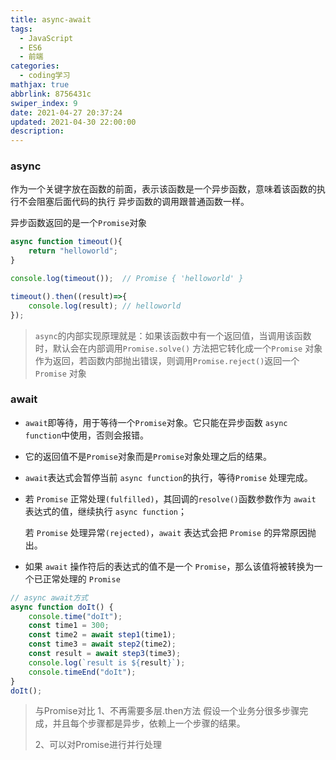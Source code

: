 ```yaml
---
title: async-await
tags:
  - JavaScript
  - ES6
  - 前端
categories:
  - coding学习
mathjax: true
abbrlink: 8756431c
swiper_index: 9
date: 2021-04-27 20:37:24
updated: 2021-04-30 22:00:00
description:
---
```


### async

作为一个关键字放在函数的前面，表示该函数是一个异步函数，意味着该函数的执行不会阻塞后面代码的执行 异步函数的调用跟普通函数一样。

异步函数返回的是一个`Promise`对象

```js
async function timeout(){
    return "helloworld";
}

console.log(timeout());  // Promise { 'helloworld' }

timeout().then((result)=>{
    console.log(result); // helloworld
});
```

> `async`的内部实现原理就是：如果该函数中有一个返回值，当调用该函数时，默认会在内部调用`Promise.solve()` 方法把它转化成一个`Promise` 对象作为返回，若函数内部抛出错误，则调用`Promise.reject()`返回一个`Promise` 对象

### await

- `await`即等待，用于等待一个`Promise`对象。它只能在异步函数 `async function`中使用，否则会报错。

- 它的返回值不是`Promise`对象而是`Promise`对象处理之后的结果。

- `await`表达式会暂停当前 `async function`的执行，等待`Promise` 处理完成。

- 若 `Promise` 正常处理`(fulfilled)`，其回调的`resolve()`函数参数作为 `await` 表达式的值，继续执行 `async function`；

  若 `Promise` 处理异常`(rejected)`，`await` 表达式会把 `Promise` 的异常原因抛出。

- 如果 `await` 操作符后的表达式的值不是一个 `Promise`，那么该值将被转换为一个已正常处理的 `Promise`

```js
// async await方式
async function doIt() {
    console.time("doIt");
    const time1 = 300;
    const time2 = await step1(time1);
    const time3 = await step2(time2);
    const result = await step3(time3);
    console.log(`result is ${result}`);
    console.timeEnd("doIt");
}
doIt();
```

> 与Promise对比
> 1、不再需要多层.then方法
> 	假设一个业务分很多步骤完成，并且每个步骤都是异步，依赖上一个步骤的结果。
>
> 2、可以对Promise进行并行处理


